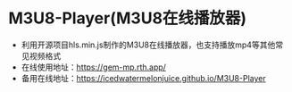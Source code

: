 # M3U8-Player(M3U8在线播放器)
* 利用开源项目hls.min.js制作的M3U8在线播放器，也支持播放mp4等其他常见视频格式
* 在线使用地址：https://gem-mp.rth.app/
* 备用在线地址：https://icedwatermelonjuice.github.io/M3U8-Player
